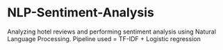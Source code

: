 # NLP-Sentiment-Analysis
Analyzing hotel reviews and performing sentiment analysis using Natural Language Processing. Pipeline used = TF-IDF + Logistic regression

